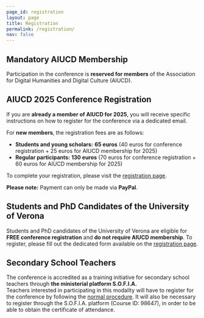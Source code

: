 ```yaml
---
page_id: registration
layout: page
title: Registration
permalink: /registration/
nav: false
---
```



## Mandatory AIUCD Membership

Participation in the conference is **reserved for members** of the Association for Digital Humanities and Digital Culture (AIUCD).

## AIUCD 2025 Conference Registration

If you are **already a member of AIUCD for 2025**, you will receive specific instructions on how to register for the conference via a dedicated email.

For **new members**, the registration fees are as follows:

- **Students and young scholars:** **65 euros** (40 euros for conference registration + 25 euros for AIUCD membership for 2025)  
- **Regular participants:** **130 euros** (70 euros for conference registration + 60 euros for AIUCD membership for 2025)

To complete your registration, please visit the [registration page](https://www.aiucd.it/aiucd2025-registration-to-both-association-and-conference/).

**Please note:** Payment can only be made via **PayPal**.

## Students and PhD Candidates of the University of Verona

Students and PhD candidates of the University of Verona are eligible for **FREE conference registration** and **do not require AIUCD membership**. To register, please fill out the dedicated form available on the [registration page](https://www.aiucd.it/aiucd2025-registration-to-both-association-and-conference/).

## Secondary School Teachers

The conference is accredited as a training initiative for secondary school teachers through **the ministerial platform S.O.F.I.A.**  
Teachers interested in participating in this modality will have to register for the conference by following the [normal procedure](https://www.aiucd.it/aiucd2025-registration-to-both-association-and-conference/). It will also be necessary to register through the S.O.F.I.A. platform (Course ID: 98647), in order to be able to obtain the certificate of attendance.
